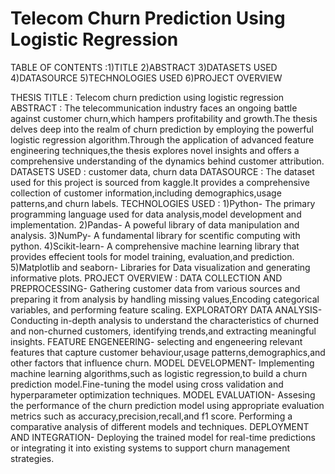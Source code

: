 # Telecom Churn Prediction Using Logistic Regression
TABLE OF CONTENTS :1)TITLE
                   2)ABSTRACT
                   3)DATASETS USED
                   4)DATASOURCE
                   5)TECHNOLOGIES USED
                   6)PROJECT OVERVIEW

THESIS TITLE : Telecom churn prediction using logistic regression
ABSTRACT : The telecommunication industry faces an ongoing battle against customer churn,which hampers profitability and growth.The thesis delves deep 
             into the realm of churn prediction by employing the powerful logistic regression algorithm.Through the application of advanced feature engineering
             techniques,the thesis explores novel insights and offers a comprehensive understanding of the dynamics behind customer attribution.
DATASETS USED : customer data, churn data
DATASOURCE : The dataset used for this project is sourced from kaggle.It provides a comprehensive collection of customer information,including demographics,usage
             patterns,and churn labels.
TECHNOLOGIES USED : 1)Python- The primary programming language
                    used for data analysis,model development and
                    implementation.
                    2)Pandas- A poweful library of data manipulation
                    and analysis.
                    3)NumPy- A fundamental library for scentific 
                    computing with python.
                    4)Scikit-learn- A comprehensive machine learning
                    library that provides effecient tools for model training,
                    evaluation,and prediction.
                    5)Matplotlib and seaborn- Libraries for Data visualization and 
                    generating informative plots.
 PROJECT OVERVIEW : DATA COLLECTION AND PREPROCESSING-
                    Gathering customer data from various sources and preparing it from analysis by handling missing values,Encoding categorical variables,
                    and performing feature scaling.
                    EXPLORATORY DATA ANALYSIS-
                    Conducting in-depth analysis to understand the characteristics of churned and non-churned customers, identifying trends,and extracting
                    meaningful insights.
                    FEATURE ENGENEERING-
                    selecting and engeneering relevant features that capture customer behaviour,usage patterns,demographics,and other factors that influence
                    churn.
                    MODEL DEVELOPMENT-
                    Implementing machine learning algorithms,such as logistic regression,to build a churn prediction model.Fine-tuning the model using cross 
                    validation and hyperparameter optimization techniques.
                    MODEL EVALUATION-
                    Assesing the performance of the churn prediction model using appropriate evaluation metrics such as accuracy,precision,recall,and f1 score.
                    Performing a comparative analysis of different models and techniques.
                    DEPLOYMENT AND INTEGRATION-
                    Deploying the trained model for real-time predictions or integrating it into existing systems to support churn management strategies. 
                    
                    
                   
                    
             
       
                     


